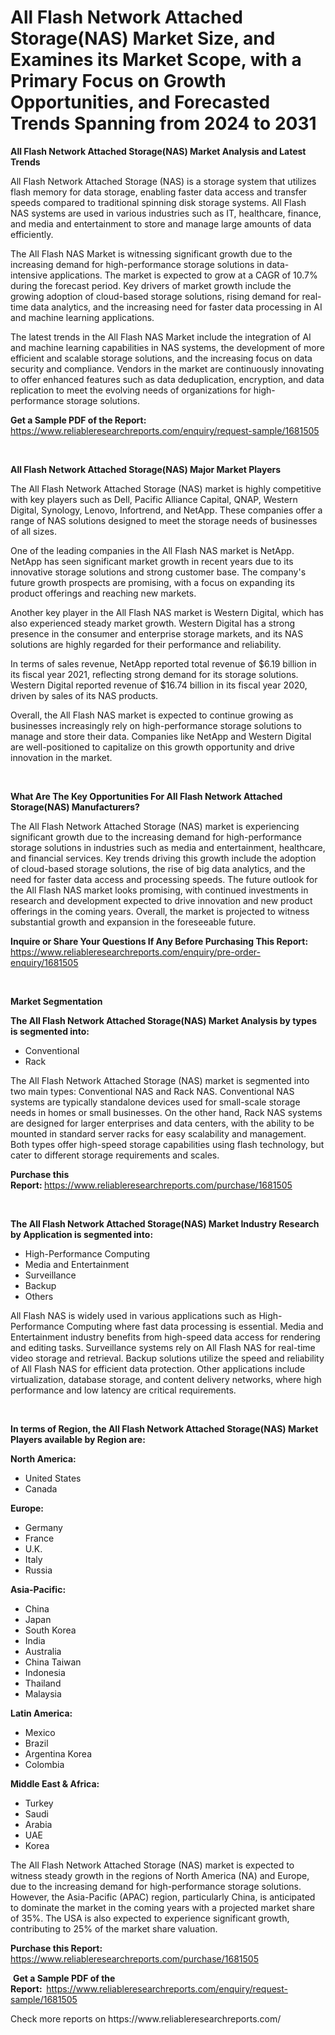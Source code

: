 <p><h1>All Flash Network Attached Storage(NAS) Market Size, and Examines its Market Scope, with a Primary Focus on Growth Opportunities, and Forecasted Trends Spanning from 2024 to 2031</h1></p><p><strong>All Flash Network Attached Storage(NAS) Market Analysis and Latest Trends</strong></p>
<p><p>All Flash Network Attached Storage (NAS) is a storage system that utilizes flash memory for data storage, enabling faster data access and transfer speeds compared to traditional spinning disk storage systems. All Flash NAS systems are used in various industries such as IT, healthcare, finance, and media and entertainment to store and manage large amounts of data efficiently.</p><p>The All Flash NAS Market is witnessing significant growth due to the increasing demand for high-performance storage solutions in data-intensive applications. The market is expected to grow at a CAGR of 10.7% during the forecast period. Key drivers of market growth include the growing adoption of cloud-based storage solutions, rising demand for real-time data analytics, and the increasing need for faster data processing in AI and machine learning applications.</p><p>The latest trends in the All Flash NAS Market include the integration of AI and machine learning capabilities in NAS systems, the development of more efficient and scalable storage solutions, and the increasing focus on data security and compliance. Vendors in the market are continuously innovating to offer enhanced features such as data deduplication, encryption, and data replication to meet the evolving needs of organizations for high-performance storage solutions.</p></p>
<p><strong>Get a Sample PDF of the Report:&nbsp;</strong> <a href="https://www.reliableresearchreports.com/enquiry/request-sample/1681505">https://www.reliableresearchreports.com/enquiry/request-sample/1681505</a></p>
<p>&nbsp;</p>
<p><strong>All Flash Network Attached Storage(NAS) Major Market Players</strong></p>
<p><p>The All Flash Network Attached Storage (NAS) market is highly competitive with key players such as Dell, Pacific Alliance Capital, QNAP, Western Digital, Synology, Lenovo, Infortrend, and NetApp. These companies offer a range of NAS solutions designed to meet the storage needs of businesses of all sizes.</p><p>One of the leading companies in the All Flash NAS market is NetApp. NetApp has seen significant market growth in recent years due to its innovative storage solutions and strong customer base. The company's future growth prospects are promising, with a focus on expanding its product offerings and reaching new markets.</p><p>Another key player in the All Flash NAS market is Western Digital, which has also experienced steady market growth. Western Digital has a strong presence in the consumer and enterprise storage markets, and its NAS solutions are highly regarded for their performance and reliability.</p><p>In terms of sales revenue, NetApp reported total revenue of $6.19 billion in its fiscal year 2021, reflecting strong demand for its storage solutions. Western Digital reported revenue of $16.74 billion in its fiscal year 2020, driven by sales of its NAS products.</p><p>Overall, the All Flash NAS market is expected to continue growing as businesses increasingly rely on high-performance storage solutions to manage and store their data. Companies like NetApp and Western Digital are well-positioned to capitalize on this growth opportunity and drive innovation in the market.</p></p>
<p>&nbsp;</p>
<p><strong>What Are The Key Opportunities For All Flash Network Attached Storage(NAS) Manufacturers?</strong></p>
<p><p>The All Flash Network Attached Storage (NAS) market is experiencing significant growth due to the increasing demand for high-performance storage solutions in industries such as media and entertainment, healthcare, and financial services. Key trends driving this growth include the adoption of cloud-based storage solutions, the rise of big data analytics, and the need for faster data access and processing speeds. The future outlook for the All Flash NAS market looks promising, with continued investments in research and development expected to drive innovation and new product offerings in the coming years. Overall, the market is projected to witness substantial growth and expansion in the foreseeable future.</p></p>
<p><strong>Inquire or Share Your Questions If Any Before Purchasing This Report:</strong> <a href="https://www.reliableresearchreports.com/enquiry/pre-order-enquiry/1681505">https://www.reliableresearchreports.com/enquiry/pre-order-enquiry/1681505</a></p>
<p>&nbsp;</p>
<p><strong>Market Segmentation</strong></p>
<p><strong>The All Flash Network Attached Storage(NAS) Market Analysis by types is segmented into:</strong></p>
<p><ul><li>Conventional</li><li>Rack</li></ul></p>
<p><p>The All Flash Network Attached Storage (NAS) market is segmented into two main types: Conventional NAS and Rack NAS. Conventional NAS systems are typically standalone devices used for small-scale storage needs in homes or small businesses. On the other hand, Rack NAS systems are designed for larger enterprises and data centers, with the ability to be mounted in standard server racks for easy scalability and management. Both types offer high-speed storage capabilities using flash technology, but cater to different storage requirements and scales.</p></p>
<p><strong>Purchase this Report:&nbsp;</strong><a href="https://www.reliableresearchreports.com/purchase/1681505">https://www.reliableresearchreports.com/purchase/1681505</a></p>
<p>&nbsp;</p>
<p><strong>The All Flash Network Attached Storage(NAS) Market Industry Research by Application is segmented into:</strong></p>
<p><ul><li>High-Performance Computing</li><li>Media and Entertainment</li><li>Surveillance</li><li>Backup</li><li>Others</li></ul></p>
<p><p>All Flash NAS is widely used in various applications such as High-Performance Computing where fast data processing is essential. Media and Entertainment industry benefits from high-speed data access for rendering and editing tasks. Surveillance systems rely on All Flash NAS for real-time video storage and retrieval. Backup solutions utilize the speed and reliability of All Flash NAS for efficient data protection. Other applications include virtualization, database storage, and content delivery networks, where high performance and low latency are critical requirements.</p></p>
<p>&nbsp;</p>
<p><strong>In terms of Region, the All Flash Network Attached Storage(NAS) Market Players available by Region are:</strong></p>
<p>
    <p> <strong> North America: </strong>
        <ul>
            <li>United States</li>
            <li>Canada</li>
        </ul>
        </p> 
    <p> <strong> Europe: </strong>
        <ul>
            <li>Germany</li>
            <li>France</li>
            <li>U.K.</li>
            <li>Italy</li>
            <li>Russia</li>
        </ul>
        </p> 
    <p> <strong> Asia-Pacific: </strong>
        <ul>
            <li>China</li>
            <li>Japan</li>
            <li>South Korea</li>
            <li>India</li>
            <li>Australia</li>
            <li>China Taiwan</li>
            <li>Indonesia</li>
            <li>Thailand</li>
            <li>Malaysia</li>
        </ul>
        </p> 
    <p> <strong> Latin America: </strong>
        <ul>
            <li>Mexico</li>
            <li>Brazil</li>
            <li>Argentina Korea</li>
            <li>Colombia</li>
        </ul>
        </p> 
    <p> <strong> Middle East & Africa: </strong>
        <ul>
            <li>Turkey</li>
            <li>Saudi</li>
            <li>Arabia</li>
            <li>UAE</li>
            <li>Korea</li>
        </ul>
    </p>
    </p>
<p><p>The All Flash Network Attached Storage (NAS) market is expected to witness steady growth in the regions of North America (NA) and Europe, due to the increasing demand for high-performance storage solutions. However, the Asia-Pacific (APAC) region, particularly China, is anticipated to dominate the market in the coming years with a projected market share of 35%. The USA is also expected to experience significant growth, contributing to 25% of the market share valuation.</p></p>
<p><strong>Purchase this Report: </strong><a href="https://www.reliableresearchreports.com/purchase/1681505">https://www.reliableresearchreports.com/purchase/1681505</a></p>
<p>&nbsp;<strong>Get a Sample PDF of the Report:&nbsp;&nbsp;</strong><a href="https://www.reliableresearchreports.com/enquiry/request-sample/1681505">https://www.reliableresearchreports.com/enquiry/request-sample/1681505</a></p>
<p><strong></strong></p>
<p>Check more reports on https://www.reliableresearchreports.com/</p>